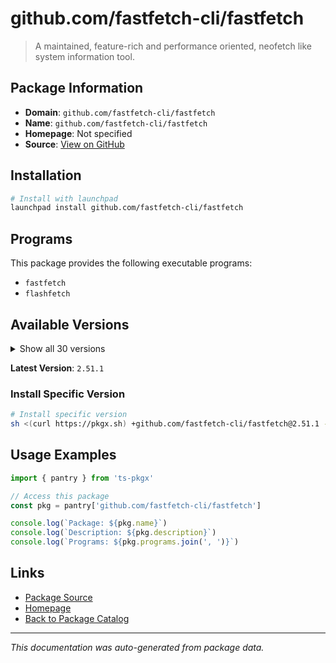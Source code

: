 # github.com/fastfetch-cli/fastfetch

> A maintained, feature-rich and performance oriented, neofetch like system information tool.

## Package Information

- **Domain**: `github.com/fastfetch-cli/fastfetch`
- **Name**: `github.com/fastfetch-cli/fastfetch`
- **Homepage**: Not specified
- **Source**: [View on GitHub](https://github.com/pkgxdev/pantry/tree/main/projects/github.com/fastfetch-cli/fastfetch/package.yml)

## Installation

```bash
# Install with launchpad
launchpad install github.com/fastfetch-cli/fastfetch
```

## Programs

This package provides the following executable programs:

- `fastfetch`
- `flashfetch`

## Available Versions

<details>
<summary>Show all 30 versions</summary>

- `2.51.1`, `2.51.0`, `2.50.2`, `2.50.1`, `2.50.0`
- `2.49.0`, `2.48.1`, `2.48.0`, `2.47.0`, `2.46.0`
- `2.45.0`, `2.44.0`, `2.43.0`, `2.42.0`, `2.41.0`
- `2.40.4`, `2.40.3`, `2.40.2`, `2.40.1`, `2.40.0`
- `2.39.1`, `2.39.0`, `2.38.0`, `2.37.0`, `2.36.1`
- `2.36.0`, `2.35.0`, `2.34.1`, `2.34.0`, `2.33.0`

</details>

**Latest Version**: `2.51.1`

### Install Specific Version

```bash
# Install specific version
sh <(curl https://pkgx.sh) +github.com/fastfetch-cli/fastfetch@2.51.1 -- $SHELL -i
```

## Usage Examples

```typescript
import { pantry } from 'ts-pkgx'

// Access this package
const pkg = pantry['github.com/fastfetch-cli/fastfetch']

console.log(`Package: ${pkg.name}`)
console.log(`Description: ${pkg.description}`)
console.log(`Programs: ${pkg.programs.join(', ')}`)
```

## Links

- [Package Source](https://github.com/pkgxdev/pantry/tree/main/projects/github.com/fastfetch-cli/fastfetch/package.yml)
- [Homepage](#)
- [Back to Package Catalog](../../../package-catalog.md)

---

*This documentation was auto-generated from package data.*
